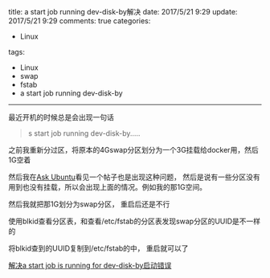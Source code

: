 title: a start job running dev-disk-by解决
date: 2017/5/21 9:29
update: 2017/5/21 9:29
comments: true
categories:
  - Linux

tags:
  - Linux
  - swap
  - fstab
  - a start job running dev-disk-by
---
最近开机的时候总是会出现一句话

> s start job running dev-disk-by.....

之前我重新分过区，将原本的4Gswap分区划分为一个3G挂载给docker用，然后1G空着

然后我在[Ask Ubuntu](https://askubuntu.com/questions/711016/slow-boot-a-start-job-is-running-for-dev-disk-by)看见一个帖子也是出现这种问题， 然后是说有一些分区没有用到也没有挂载，所以会出现上面的情况。例如我的那1G空间。

然后我就把那1G划分为swap分区， 重启后还是不行

使用blkid查看分区表，和查看/etc/fstab的分区表发现swap分区的UUID是不一样的

将blkid查到的UUID复制到/etc/fstab的中， 重启就可以了

[解决a start job is running for dev-disk-by启动错误](https://www.linuxdashen.com/%E8%A7%A3%E5%86%B3a-start-job-running-dev-disk-by%E5%90%AF%E5%8A%A8%E9%94%99%E8%AF%AF)